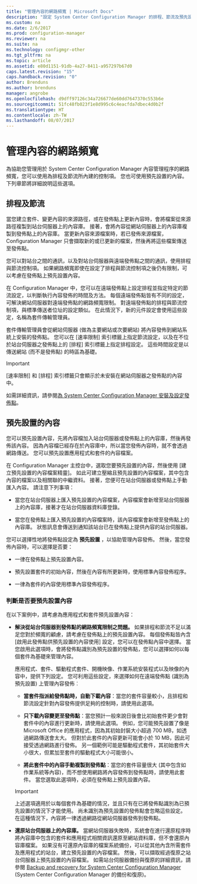```yaml
---
title: "管理內容的網路頻寬 | Microsoft Docs"
description: "設定 System Center Configuration Manager 的排程、節流及預先設置的內容。"
ms.custom: na
ms.date: 2/6/2017
ms.prod: configuration-manager
ms.reviewer: na
ms.suite: na
ms.technology: configmgr-other
ms.tgt_pltfrm: na
ms.topic: article
ms.assetid: e80d1151-91db-4a27-8411-a957297b67d0
caps.latest.revision: "15"
caps.handback.revision: "0"
author: Brenduns
ms.author: brenduns
manager: angrobe
ms.openlocfilehash: d9dff97126c34a726677de60dd7647370c553b6e
ms.sourcegitcommit: 51fc48fb023f1e8d995c6c4eacfda7dbec4d0b2f
ms.translationtype: HT
ms.contentlocale: zh-TW
ms.lasthandoff: 08/07/2017
---
```

# <a name="manage-network-bandwidth-for-content"></a>管理內容的網路頻寬
為協助您管理用於 System Center Configuration Manager 內容管理程序的網路頻寬，您可以使用為排程及節流所內建的控制項。 您也可使用預先設置的內容。 下列章節將詳細說明這些選項。

##  <a name="BKMK_PlanningForThrottling"></a>排程及節流  

 當您建立套件、變更內容的來源路徑，或在發佈點上更新內容時，會將檔案從來源路徑複製到站台伺服器上的內容庫。 接著，會將內容從網站伺服器上的內容庫複製到發佈點上的內容庫。 當更新內容來源檔案時，若已發佈來源檔案，Configuration Manager 只會擷取新的或已更新的檔案，然後再將這些檔案傳送至發佈點。

 您可以對站台之間的通訊，以及對站台伺服器與遠端發佈點之間的通訊，使用排程與節流控制項。 如果網路頻寬即使在設定了排程與節流控制項之後仍有限制，可以考慮在發佈點上預先設置內容。  

 在 Configuration Manager 中，您可以在遠端發佈點上設定排程並指定特定的節流設定，以判斷執行內容發佈的時間及方法。 每個遠端發佈點皆有不同的設定，可解決網站伺服器對遠端發佈點的網路頻寬限制。 對遠端發佈點的排程與節流控制項，與標準傳送者位址的設定類似。 在此情況下，新的元件設定會使用這些設定，名稱為套件傳輸管理員。

 套件傳輸管理員會從網站伺服器 (做為主要網站或次要網站) 將內容發佈到網站系統上安裝的發佈點。 您可以在 [速率限制] 索引標籤上指定節流設定，以及在不位於站台伺服器之發佈點上的 [排程] 索引標籤上指定排程設定。 這些時間設定是以傳送網站 (而不是發佈點) 的時區為基礎。  

> [!IMPORTANT]  
>  [速率限制]  和 [排程]  索引標籤只會顯示於未安裝在網站伺服器之發佈點的內容中。  

如需詳細資訊，請參閱[為 System Center Configuration Manager 安裝及設定發佈點](/sccm/core/servers/deploy/configure/install-and-configure-distribution-points)。  

##  <a name="BKMK_PrestagingContent"></a>預先設置的內容  
 您可以預先設置內容，先將內容檔加入站台伺服器或發佈點上的內容庫，然後再發佈該內容。 因為內容檔已經存在於內容庫中，所以當您發佈內容時，就不會透過網路傳送。 您可以預先設置應用程式和套件的內容檔案。  

在 Configuration Manager 主控台中，選取您要預先設置的內容，然後使用 [建立預先設置的內容檔案精靈]。 如此可建立壓縮且預先設置的內容檔案，其中包含內容的檔案以及相關聯的中繼資料。 接著，您便可在站台伺服器或發佈點上手動匯入內容。 請注意下列事項：  

-   當您在站台伺服器上匯入預先設置的內容檔案，內容檔案會新增至站台伺服器上的內容庫，接著才在站台伺服器資料庫登錄。  

-   當您在發佈點上匯入預先設置的內容檔案時，該內容檔案會新增至發佈點上的內容庫。 狀態訊息會傳送到通知該站台已在發佈點上提供內容的站台伺服器。  

您可以選擇性地將發佈點設定為 **預先設置** ，以協助管理內容發佈。 然後，當您發佈內容時，可以選擇是否要：  

-   一律在發佈點上預先設置內容。  

-   預先設置套件的初始內容，然後在內容有所更新時，使用標準內容發佈程序。  

-   一律為套件的內容使用標準內容發佈程序。  

###  <a name="BKMK_DetermineToPrestageContent"></a>判斷是否要預先設置內容  
 在以下案例中，請考慮為應用程式和套件預先設置內容：  

-   **解決從站台伺服器到發佈點的網路頻寬限制之問題。** 如果排程和節流不足以滿足您對於頻寬的顧慮，請考慮在發佈點上的預先設置內容。 每個發佈點皆內含 [啟用此發佈點供預先設置的內容使用] 設定，您可以在發佈點內容中選擇。 當您啟用此選項時，會將發佈點識別為預先設置的發佈點，您可以選擇如何以每個套件為基礎來管理內容。  

    應用程式、套件、驅動程式套件、開機映像、作業系統安裝程式以及映像的內容中，提供下列設定。 您可利用這些設定，來選擇如何在遠端發佈點 (識別為預先設置) 上管理內容發佈︰  

    -   **當套件指派給發佈點時，自動下載內容**：當您的套件容量較小，且排程和節流設定針對內容發佈提供足夠的控制時，請使用此選項。  

    -   **只下載內容變更至發佈點**：當您預計一般來說日後會比初始套件更少會對套件中的內容進行更新時，請使用此選項。 例如，您可能預先設置了像是 Microsoft Office 的應用程式，因為其初始封裝大小超過 700 MB，如透過網路傳送會太大。 但對於此套件的內容更新可能會小於 10 MB，因此可接受透過網路進行發佈。 另一個範例可能是驅動程式套件，其初始套件大小很大，但累加至套件的驅動程式大小可能很小。  

    -   **將此套件中的內容手動複製到發佈點**：當您的套件容量很大 (其中包含如作業系統等內容)，而不想使用網路將內容發佈到發佈點時，請使用此套件。 當您選取此選項時，必須在發佈點上預先設置內容。  

    > [!IMPORTANT]  
    >  上述選項適用於以每個套件為基礎的情況，並且只有在已將發佈點識別為已預先設置的情況下才能使用。 尚未識別為預先設置的發佈點會忽略這些設定。 在這種情況下，內容將一律透過網路從網站伺服器發佈到發佈點。  

-   **還原站台伺服器上的內容庫。** 當網站伺服器失敗時，系統會在進行還原程序時將內容庫中包含的套件和應用程式相關資訊還原至網站資料庫，但不會還原內容庫檔案。 如果沒有可還原內容庫的檔案系統備份，可以從其他內含所需套件及應用程式的站台，建立預先設置的內容檔案。 然後，可以擷取經過復原之站台伺服器上預先設置的內容檔案。 如需站台伺服器備份與復原的詳細資訊，請參閱 [Backup and recovery for System Center Configuration Manager](/sccm/protect/understand/backup-and-recovery) (System Center Configuration Manager 的備份和復原)。  
